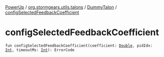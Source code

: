 [PowerUp](../../index.md) / [org.stormgears.utils.talons](../index.md) / [DummyTalon](index.md) / [configSelectedFeedbackCoefficient](./config-selected-feedback-coefficient.md)

# configSelectedFeedbackCoefficient

`fun configSelectedFeedbackCoefficient(coefficient: `[`Double`](https://kotlinlang.org/api/latest/jvm/stdlib/kotlin/-double/index.html)`, pidIdx: `[`Int`](https://kotlinlang.org/api/latest/jvm/stdlib/kotlin/-int/index.html)`, timeoutMs: `[`Int`](https://kotlinlang.org/api/latest/jvm/stdlib/kotlin/-int/index.html)`): ErrorCode`